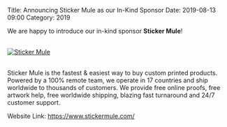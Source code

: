 Title: Announcing Sticker Mule as our In-Kind Sponsor
Date: 2019-08-13 09:00
Category: 2019

We are happy to introduce our in-kind sponsor **Sticker Mule**!

<!-- PELICAN_END_SUMMARY -->
<br>
<div class="text-center">
  <a href="https://www.stickermule.com/supports/pyconindia19" target="_blank">
    <img src="{static}/images/sponsors/stickermule.png" alt="Sticker Mule">
  </a>
</div>
<br>

Sticker Mule is the fastest & easiest way to buy custom printed products. Powered by a 100% remote team, we operate in 17 countries and ship worldwide to thousands of customers. We provide free online proofs, free artwork help, free worldwide shipping, blazing fast turnaround and 24/7 customer support.

Website Link: <a href="https://www.stickermule.com/supports/pyconindia19" target="_blank">https://www.stickermule.com/</a>
